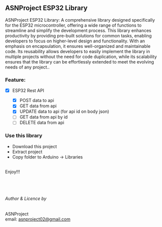 <!--
 Copyright 2024 ariefsetyonugroho
 
 Licensed under the Apache License, Version 2.0 (the "License");
 you may not use this file except in compliance with the License.
 You may obtain a copy of the License at
 
     https://www.apache.org/licenses/LICENSE-2.0
 
 Unless required by applicable law or agreed to in writing, software
 distributed under the License is distributed on an "AS IS" BASIS,
 WITHOUT WARRANTIES OR CONDITIONS OF ANY KIND, either express or implied.
 See the License for the specific language governing permissions and
 limitations under the License.
-->

## ASNProject ESP32 Library 

ASNProject ESP32 Library: A comprehensive library designed specifically for the ESP32 microcontroller, offering a wide range of functions to streamline and simplify the development process. This library enhances productivity by providing pre-built solutions for common tasks, enabling developers to focus on higher-level design and functionality. With an emphasis on encapsulation, it ensures well-organized and maintainable code. Its reusability allows developers to easily implement the library in multiple projects without the need for code duplication, while its scalability ensures that the library can be effortlessly extended to meet the evolving needs of any project.. 

### Feature:
- [x] ESP32 Rest API

    - [x] POST data to api
    - [x] GET data from api
    - [x] UPDATE data to api (for api id on body json)
    - [ ] GET data from api by id
    - [ ] DELETE data from api
<!-- - [x] Capture with webcam
- [ ] Capture camera using Raspberry Pi 4 camera
- [x] Send classification using Telegram -->

### Use this library
- Download this project 
- Extract project
- Copy folder to Arduino -> Libraries

<br />
Enjoy!!!
<br />
<br />
<br />
<br />

###### Author & Licence by

ASNProject<br />
email: asnproject02@gmail.com